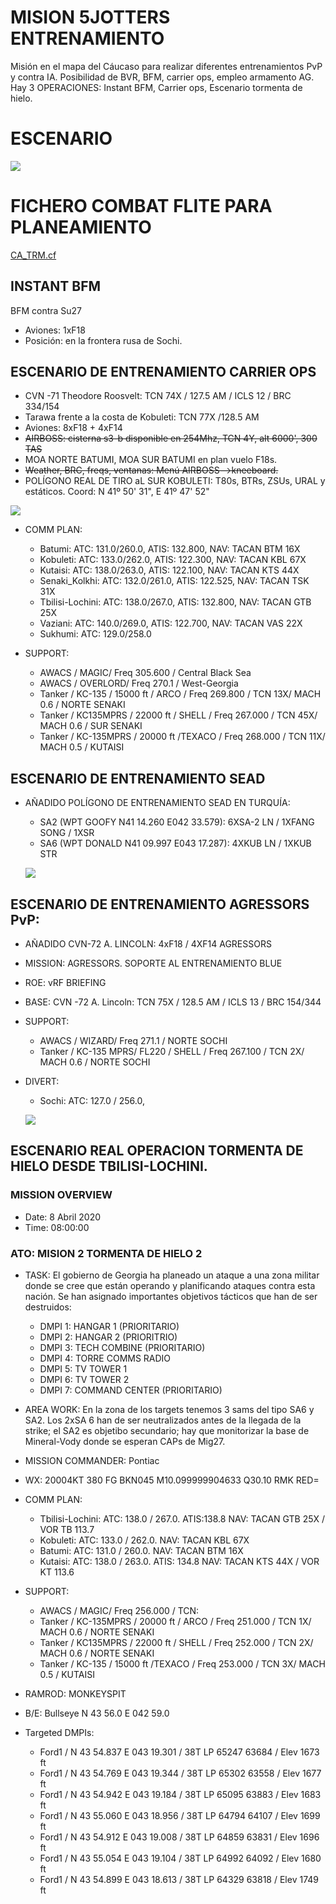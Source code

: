 # MISION 5JOTTERS ENTRENAMIENTO
Misión en el mapa del Cáucaso para realizar diferentes entrenamientos PvP y contra IA. Posibilidad de BVR, BFM, carrier ops, empleo armamento AG. Hay 3 OPERACIONES: Instant BFM, Carrier ops, Escenario tormenta de hielo.

# ESCENARIO

![](https://i.imgur.com/pZhjRAZ.png)

# FICHERO COMBAT FLITE PARA PLANEAMIENTO
[CA_TRM.cf](https://drive.google.com/file/d/12-yHBVpB-u3U9-4328kspW8SXFkJrijx/view?usp=sharing)

## INSTANT BFM
BFM contra Su27
- Aviones: 1xF18  
- Posición: en la frontera rusa de Sochi.

##  ESCENARIO DE ENTRENAMIENTO CARRIER OPS
- CVN -71 Theodore Roosvelt: TCN 74X / 127.5 AM / ICLS 12 / BRC 334/154
- Tarawa frente a la costa de Kobuleti: TCN 77X /128.5 AM
- Aviones: 8xF18 + 4xF14
- ~~AIRBOSS:  cisterna s3-b disponible en 254Mhz, TCN 4Y, alt 6000', 300 TAS~~
- MOA NORTE BATUMI, MOA SUR BATUMI en plan vuelo F18s.
- ~~Weather, BRC, freqs, ventanas: Menú AIRBOSS-->kneeboard.~~
- POLÍGONO REAL DE TIRO aL SUR KOBULETI: T80s, BTRs, ZSUs, URAL y estáticos. Coord: N 41º 50' 31", E 41º 47' 52" 

![](https://i.imgur.com/FrnBiP4.png)

- COMM PLAN: 
  - Batumi:          ATC: 131.0/260.0,  ATIS: 132.800,  NAV: TACAN BTM 16X
  - Kobuleti:        ATC: 133.0/262.0,  ATIS: 122.300,  NAV: TACAN KBL 67X
  - Kutaisi:         ATC: 138.0/263.0,  ATIS: 122.100,  NAV: TACAN KTS 44X
  - Senaki_Kolkhi:   ATC: 132.0/261.0,  ATIS: 122.525,  NAV: TACAN TSK 31X
  - Tbilisi-Lochini: ATC: 138.0/267.0,  ATIS: 132.800,  NAV: TACAN GTB 25X
  - Vaziani:         ATC: 140.0/269.0,  ATIS: 122.700,  NAV: TACAN VAS 22X
  - Sukhumi:         ATC: 129.0/258.0
  
- SUPPORT:
  - AWACS / MAGIC/ Freq 305.600 / Central Black Sea
  - AWACS / OVERLORD/ Freq 270.1 / West-Georgia
  - Tanker / KC-135 / 15000 ft / ARCO / Freq 269.800 / TCN 13X/ MACH 0.6 / NORTE SENAKI
  - Tanker / KC135MPRS / 22000 ft / SHELL / Freq 267.000 / TCN 45X/ MACH 0.6 / SUR SENAKI
  - Tanker / KC-135MPRS / 20000 ft /TEXACO / Freq 268.000 / TCN 11X/ MACH 0.5 / KUTAISI

##  ESCENARIO DE ENTRENAMIENTO SEAD
- AÑADIDO POLÍGONO DE ENTRENAMIENTO SEAD EN TURQUÍA:
  - SA2 (WPT GOOFY N41 14.260  E042 33.579): 6XSA-2 LN / 1XFANG SONG / 1XSR
  - SA6 (WPT DONALD N41 09.997  E043 17.287): 4XKUB LN / 1XKUB STR
  
   ![](https://i.imgur.com/mAswgiv.png)
  
## ESCENARIO DE ENTRENAMIENTO AGRESSORS PvP:
- AÑADIDO CVN-72 A. LINCOLN: 4xF18 / 4XF14 AGRESSORS
- MISSION: AGRESSORS. SOPORTE AL ENTRENAMIENTO BLUE
- ROE: vRF BRIEFING
- BASE: CVN -72 A. Lincoln: TCN 75X / 128.5 AM / ICLS 13 / BRC 154/344
- SUPPORT:
  - AWACS / WIZARD/ Freq 271.1 /  NORTE SOCHI
  - Tanker / KC-135 MPRS/ FL220 / SHELL / Freq 267.100 / TCN 2X/ MACH 0.6 / NORTE SOCHI
- DIVERT: 
  - Sochi:          ATC: 127.0 / 256.0, 

  ![](https://i.imgur.com/d55ijga.png)

## ESCENARIO REAL  OPERACION TORMENTA DE HIELO DESDE TBILISI-LOCHINI. 
 
### MISSION OVERVIEW 
- Date: 8 Abril 2020
- Time: 08:00:00

### ATO: MISION 2 TORMENTA DE HIELO 2

- TASK: El gobierno de Georgia ha planeado un ataque a una zona militar donde se cree que están operando y planificando ataques contra esta nación. Se han asignado importantes objetivos tácticos que han de ser destruidos:
  - DMPI 1: HANGAR 1 (PRIORITARIO)
  - DMPI 2: HANGAR 2 (PRIORITRIO)
  - DMPI 3: TECH COMBINE (PRIORITARIO)
  - DMPI 4: TORRE COMMS RADIO
  - DMPI 5: TV TOWER 1
  - DMPI 6: TV TOWER 2
  - DMPI 7: COMMAND CENTER (PRIORITARIO)

- AREA WORK: En la zona de los targets tenemos 3 sams del tipo SA6 y SA2. Los 2xSA 6 han de ser neutralizados antes de la llegada de la strike; el SA2 es objetibo secundario; hay que monitorizar la base de Mineral-Vody donde se esperan CAPs de Mig27.

- MISSION COMMANDER: Pontiac

- WX: 20004KT 380 FG BKN045 M10.099999904633 Q30.10 RMK RED=

- COMM PLAN: 
  - Tbilisi-Lochini:    ATC: 138.0 / 267.0. ATIS:138.8  NAV: TACAN GTB 25X / VOR TB 113.7
  - Kobuleti:    ATC: 133.0 / 262.0.  NAV: TACAN KBL 67X
  - Batumi:    ATC: 131.0 / 260.0.   NAV: TACAN BTM 16X
  - Kutaisi:  ATC: 138.0 / 263.0.  ATIS: 134.8  NAV: TACAN KTS 44X / VOR KT 113.6
  
- SUPPORT:
  - AWACS / MAGIC/ Freq 256.000 / TCN:
  - Tanker / KC-135MPRS / 20000 ft / ARCO / Freq 251.000 / TCN 1X/ MACH 0.6 / NORTE SENAKI
  - Tanker / KC135MPRS / 22000 ft / SHELL / Freq 252.000 / TCN 2X/ MACH 0.6 / NORTE SENAKI
  - Tanker / KC-135 / 15000 ft /TEXACO / Freq 253.000 / TCN 3X/ MACH 0.5 / KUTAISI

- RAMROD: MONKEYSPIT

- B/E: Bullseye N 43 56.0 E 042 59.0

- Targeted DMPIs: 
  - Ford1 / N 43 54.837 E 043 19.301 / 38T LP 65247 63684 / Elev 1673 ft
  - Ford1 / N 43 54.769 E 043 19.344 / 38T LP 65302 63558 / Elev 1677 ft
  - Ford1 / N 43 54.942 E 043 19.184 / 38T LP 65095 63883 / Elev 1683 ft
  - Ford1 / N 43 55.060 E 043 18.956 / 38T LP 64794 64107 / Elev 1699 ft
  - Ford1 / N 43 54.912 E 043 19.008 / 38T LP 64859 63831 / Elev 1696 ft
  - Ford1 / N 43 55.054 E 043 19.104 / 38T LP 64992 64092 / Elev 1680 ft
  - Ford1 / N 43 54.899 E 043 18.613 / 38T LP 64329 63818 / Elev 1749 ft



 
